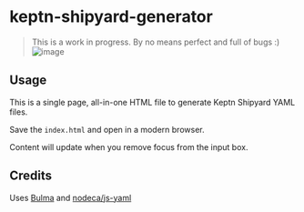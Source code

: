 # keptn-shipyard-generator

> This is a work in progress. By no means perfect and full of bugs :)
![image](https://user-images.githubusercontent.com/13639658/125875194-2b313ceb-2794-4109-bd19-32724a90580b.png)


## Usage
This is a single page, all-in-one HTML file to generate Keptn Shipyard YAML files.

Save the `index.html` and open in a modern browser.

Content will update when you remove focus from the input box.


## Credits
Uses [Bulma](https://bulma.io) and [nodeca/js-yaml](https://github.com/nodeca/js-yaml)
